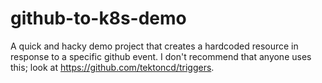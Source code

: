 # github-to-k8s-demo
A quick and hacky demo project that creates a hardcoded resource in response to a specific github event. I don't recommend that anyone uses this; look at https://github.com/tektoncd/triggers.
